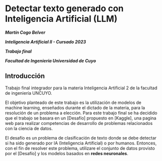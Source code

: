# Detectar texto generado con Inteligencia Artificial (LLM)

***Martín Cogo Belver***  

***Inteligencia Artificial II - Cursado 2023***

***Trabajo final***

***Facultad de Ingeniería Universidad de Cuyo***

## Introducción

Trabajo final integrador para la materia Inteligencia Artificial 2 de la facultad de ingeniería UNCUYO.

El objetivo planteado de este trabajo es la utilización de modelos de machine learning, enseñados durante el dictado de la materia, para la resolución de un problema a elección. Para este trabajo final se ha decidido que el trabajo se basara en un [Desafío] propuesto en [Kaggle], una pagina web para realizar competencias de desarrollo de problemas relacionados con la ciencia de datos. 

El desafío es un problema de clasificación de texto donde se debe detectar si ha sido generado por IA (Inteligencia Artificial) o por humanos. Entonces, con el fín de resolver este problema, utilizare el conjunto de datos provisto por el [Desafío] y los modelos basados en **redes neuronales**. 